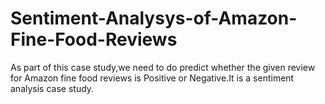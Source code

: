 # Sentiment-Analysys-of-Amazon-Fine-Food-Reviews
As part of this case study,we need to do predict whether the given review for Amazon fine food reviews is Positive or Negative.It is a sentiment analysis case study.
